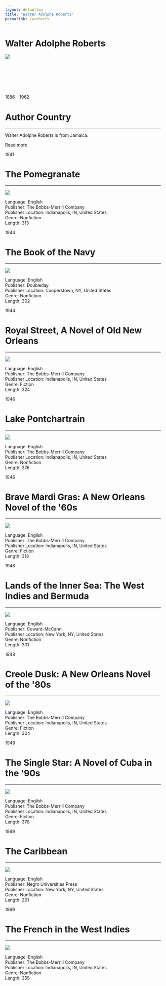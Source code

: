 ```yaml
---
layout: defaultau
title: "Walter Adolphe Roberts"
permalink: /wroberts
---
```

<!-- partial:index.partial.html -->
<div class="content">
    <h1>Walter Adolphe Roberts</h1>
    <div class="quote">
        <div><img src="https://i2.wp.com/nlj.gov.jm/wp-content/uploads/2017/05/war.jpg" class="logo"></div>
    </div>
    <div class="timeline">
        <div style="padding-bottom:100px;"></div>
        <div class="block">
            <div class="date right"><p class="right"> 1886 - 1962 </p></div>
            <div class="dot"></div>
            <div class="left first">
                <h1>Author Country</h1><hr>
            <p>Walter Adolphe Roberts is from Jamaica.</p>
                <a href="https://en.wikipedia.org/wiki/George_Lamming" target="_blank">Read more</a>
            </div>
        </div>
        <div class="block">
            <div class="date left"><p class="left">1941</p></div>
            <div class="dot"></div>
            <div class="right">
                <h1>The Pomegranate</h1><hr>
                <p><img src="https://pictures.abebooks.com/inventory/md/md30849341841.jpg"></p>
                <p>
                Language: English<br>
				Publisher: The Bobbs-Merrill Company<br>
				Publisher Location: Indianapolis, IN, United States<br>
				Genre: Nonfiction<br>
				Length: 313
                </p>
            </div>
        </div>
		<div class="block">
            <div class="date right"><p class="right">1944</p></div>
            <div class="dot"></div>
            <div class="left">
                <h1>The Book of the Navy</h1><hr>
                <p><img src="https://i2.wp.com/nlj.gov.jm/wp-content/uploads/2017/05/war.jpg"></p>
                <p>Language: English<br>
				Publisher: Doubleday<br>
				Publisher Location: Cooperstown, NY, United States<br>
				Genre: Nonfiction<br>
				Length: 302</p>
            </div>
        </div>
		<div class="block">
            <div class="date left"><p class="left hide">1944</p></div>
            <div class="dot"></div>
            <div class="right">
                <h1>Royal Street, A Novel of Old New Orleans</h1><hr>
                <p><img src="https://pictures.abebooks.com/inventory/md/md1233902928.jpg"></p>
                <p>Language: English<br>
				Publisher: The Bobbs-Merrill Company<br>
				Publisher Location: Indianapolis, IN, United States<br>
				Genre: Fiction<br>
				Length: 324</p>
            </div>
        </div>
		<div class="block">
            <div class="date right"><p class="right hide">1946</p></div>
            <div class="dot"></div>
            <div class="left">
                <h1>Lake Pontchartrain</h1><hr>
                <p><img src="https://pictures.abebooks.com/inventory/md/md30766302343.jpg"></p>
                <p>Language: English<br>
				Publisher: The Bobbs-Merrill Company<br>
				Publisher Location: Indianapolis, IN, United States<br>
				Genre: Nonfiction<br>
				Length: 376</p>
            </div>
        </div>
		<div class="block">
            <div class="date left"><p class="left hide">1946</p></div>
            <div class="dot"></div>
            <div class="right">
                <h1>Brave Mardi Gras: A New Orleans Novel of the '60s</h1><hr>
                <p><img src="https://m.media-amazon.com/images/I/81SMmA8FMqL._AC_UY218_.jpg"></p>
                <p>Language: English<br>
				Publisher: The Bobbs-Merrill Company<br>
				Publisher Location: Indianapolis, IN, United States<br>
				Genre: Fiction<br>
				Length: 318</p>
            </div>
        </div>
		<div class="block">
            <div class="date right"><p class="right hide">1948</p></div>
            <div class="dot"></div>
            <div class="left">
                <h1>Lands of the Inner Sea: The West Indies and Bermuda</h1><hr>
                <p><img src="https://i2.wp.com/nlj.gov.jm/wp-content/uploads/2017/05/war.jpg"></p>
                <p>Language: English<br>
				Publisher: Coward-McCann<br>
				Publisher Location: New York, NY, United States<br>
				Genre: Nonfiction<br>
				Length: 301</p>
            </div>
        </div>
		<div class="block">
            <div class="date left"><p class="left hide">1948</p></div>
            <div class="dot"></div>
            <div class="right">
                <h1>Creole Dusk: A New Orleans Novel of the '80s</h1><hr>
                <p><img src="https://pictures.abebooks.com/inventory/md/md31149570579.jpg"></p>
                <p>Language: English<br>
				Publisher: The Bobbs-Merrill Company<br>
				Publisher Location: Indianapolis, IN, United States<br>
				Genre: Fiction<br>
				Length: 304</p>
            </div>
        </div>
		<div class="block">
            <div class="date right"><p class="right hide">1949</p></div>
            <div class="dot"></div>
            <div class="left">
                <h1>The Single Star: A Novel of Cuba in the '90s</h1><hr>
                <p><img src="https://m.media-amazon.com/images/I/71PvNHpeTmL._AC_UY218_.jpg"></p>
                <p>Language: English<br>
				Publisher: The Bobbs-Merrill Company<br>
				Publisher Location: Indianapolis, IN, United States<br>
				Genre: Fiction<br>
				Length: 378</p>
            </div>
        </div>
		<div class="block">
            <div class="date left"><p class="left hide">1969</p></div>
            <div class="dot"></div>
            <div class="right">
                <h1>The Caribbean</h1><hr>
                <p><img src="https://i2.wp.com/nlj.gov.jm/wp-content/uploads/2017/05/war.jpg"></p>
                <p>Language: English<br>
				Publisher: Negro Universities Press<br>
				Publisher Location: New York, NY, United States<br>
				Genre: Nonfiction<br>
				Length: 361</p>
            </div>
        </div>
		<div class="block">
            <div class="date right"><p class="right hide">1969</p></div>
            <div class="dot"></div>
            <div class="left">
                <h1>The French in the West Indies</h1><hr>
                <p><img src="https://pictures.abebooks.com/inventory/md/md15097638696.jpg"></p>
                <p>Language: English<br>
				Publisher: The Bobbs-Merrill Company<br>
				Publisher Location: Indianapolis, IN, United States<br>
				Genre: Nonfiction<br>
				Length: 355</p>
            </div>
        </div>


    
</div>
<!-- partial -->
  <script src='https://cdnjs.cloudflare.com/ajax/libs/jquery/3.1.1/jquery.min.js'></script><script  src="assets/js/authorscript.js"></script>
